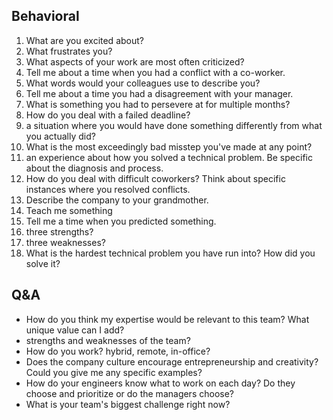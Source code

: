 
## Behavioral

1. What are you excited about?
2. What frustrates you?
3. What aspects of your work are most often criticized?
4. Tell me about a time when you had a conflict with a co-worker.
5. What words would your colleagues use to describe you?
6. Tell me about a time you had a disagreement with your manager.
7. What is something you had to persevere at for multiple months?
8. How do you deal with a failed deadline?
9. a situation where you would have done something differently from what you actually did?
10. What is the most exceedingly bad misstep you've made at any point?
11. an experience about how you solved a technical problem. Be specific about the diagnosis and process.
12. How do you deal with difficult coworkers? Think about specific instances where you resolved conflicts.
13. Describe the company to your grandmother.
14. Teach me something 
15. Tell me a time when you predicted something.
16. three strengths?
17. three weaknesses?
18. What is the hardest technical problem you have run into? How did you solve it?


## Q&A
- How do you think my expertise would be relevant to this team? What unique value can I add?
- strengths and weaknesses of the team?
- How do you work? hybrid, remote, in-office?
- Does the company culture encourage entrepreneurship and creativity? Could you give me any specific examples?
- How do your engineers know what to work on each day? Do they choose and  prioritize or do the managers choose?
- What is your team's biggest challenge right now?
